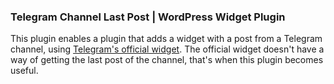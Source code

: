 ### Telegram Channel Last Post | WordPress Widget Plugin

This plugin enables a plugin that adds a widget with a post from a Telegram channel, using [Telegram's official widget](https://core.telegram.org/widgets/post). The official widget doesn't have a way of getting the last post of the channel, that's when this plugin becomes useful.